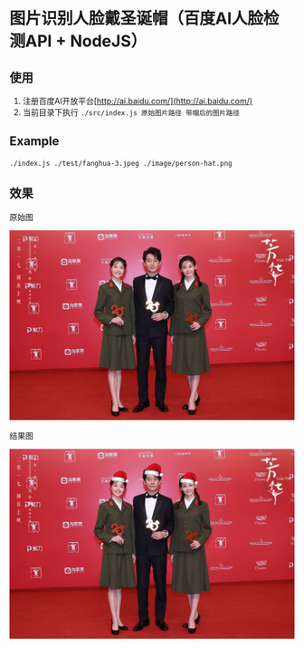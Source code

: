
# 图片识别人脸戴圣诞帽（百度AI人脸检测API + NodeJS）

## 使用

1. 注册百度AI开放平台[http://ai.baidu.com/](http://ai.baidu.com/)
2. 当前目录下执行 `./src/index.js 原始图片路径 带帽后的图片路径`


## Example

    ./index.js ./test/fanghua-3.jpeg ./image/person-hat.png

## 效果

原始图

![原始图](https://github.com/nodejs-viathink/ai/blob/master/christmas-hat/test/fanghua-3.jpeg)

结果图

![原始图](https://github.com/nodejs-viathink/ai/blob/master/christmas-hat/image/person-hat.png)